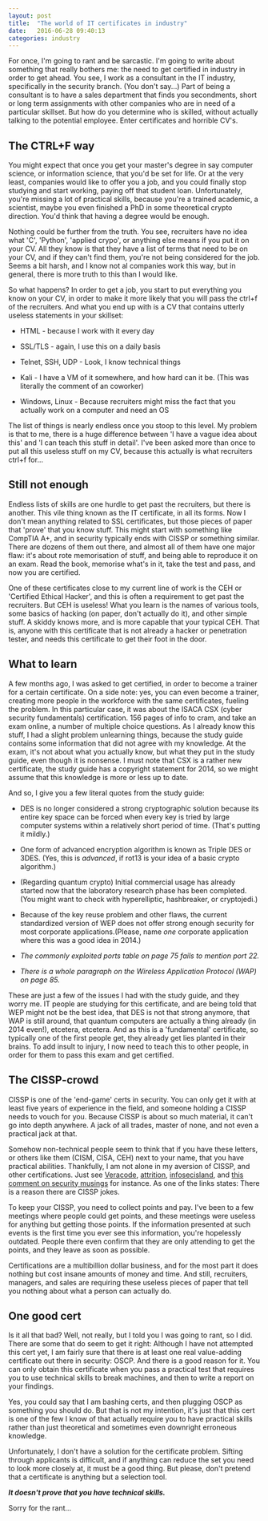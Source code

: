 ```yaml
---
layout: post
title:  "The world of IT certificates in industry"
date:   2016-06-28 09:40:13 
categories: industry
---
```

For once, I'm going to rant and be sarcastic. I'm going to write about something that really bothers me: the need to get certified in industry in order to get ahead.
You see, I work as a consultant in the IT industry, specifically in the security branch. (You don't say...)
Part of being a consultant is to have a sales department that finds you secondments, short or long term assignments with other companies who are in need of a particular skillset.
But how do you determine who is skilled, without actually talking to the potential employee.
Enter certificates and horrible CV's.

## The CTRL+F way
You might expect that once you get your master's degree in say computer science, or information science, that you'd be set for life.
Or at the very least, companies would like to offer you a job, and you could finally stop studying and start working, paying off that student loan.
Unfortunately, you're missing a lot of practical skills, because you're a trained academic, a scientist, maybe you even finished a PhD in some theoretical crypto direction.
You'd think that having a degree would be enough.

Nothing could be further from the truth.
You see, recruiters have no idea what 'C', 'Python', 'applied crypo', or anything else means if you put it on your CV. 
All they know is that they have a list of terms that need to be on your CV, and if they can't find them, you're not being considered for the job.
Seems a bit harsh, and I know not al companies work this way, but in general, there is more truth to this than I would like.

So what happens? 
In order to get a job, you start to put everything you know on your CV, in order to make it more likely that you will pass the ctrl+f of the recruiters.
And what you end up with is a CV that contains utterly useless statements in your skillset:

+ HTML - because I work with it every day

+ SSL/TLS - again, I use this on a daily basis

+ Telnet, SSH, UDP - Look, I know technical things

+ Kali - I have a VM of it somewhere, and how hard can it be. (This was literally the comment of an coworker)

+ Windows, Linux - Because recruiters might miss the fact that you actually work on a computer and need an OS

The list of things is nearly endless once you stoop to this level.
My problem is that to me, there is a huge difference between 'I have a vague idea about this' and 'I can teach this stuff in detail'. 
I've been asked more than once to put all this useless stuff on my CV, because this actually is what recruiters ctrl+f for...

## Still not enough

Endless lists of skills are one hurdle to get past the recruiters, but there is another.
This vile thing known as the IT certificate, in all its forms.
Now I don't mean anything related to SSL certificates, but those pieces of paper that 'prove' that you know stuff.
This might start with something like CompTIA A+, and in security typically ends with CISSP or something similar.
There are dozens of them out there, and almost all of them have one major flaw: it's about rote memorisation of stuff, and being able to reproduce it on an exam.
Read the book, memorise what's in it, take the test and pass, and now you are certified. 

One of these certificates close to my current line of work is the CEH or 'Certified Ethical Hacker', and this is often a requirement to get past the recruiters.
But CEH is useless!
What you learn is the names of various tools, some basics of hacking (on paper, don't actually do it), and other simple stuff.
A skiddy knows more, and is more capable that your typical CEH. That is, anyone with this certificate that is not already a hacker or penetration tester, and needs this certificate to get their foot in the door. 

## What to learn

A few months ago, I was asked to get certified, in order to become a trainer for a certain certificate. 
On a side note: yes, you can even become a trainer, creating more people in the workforce with the same certificates, fueling the problem.
In this particular case, it was about the ISACA CSX (cyber security fundamentals) certification. 
156 pages of info to cram, and take an exam online, a number of multiple choice questions.
As I already know this stuff, I had a slight problem unlearning things, because the study guide contains some information that did not agree with my knowledge.
At the exam, it's not about what you actually know, but what they put in the study guide, even though it is nonsense.
I must note that CSX is a rather new certificate, the study guide has a copyright statement for 2014, so we might assume that this knowledge is more or less up to date.

And so, I give you a few literal quotes from the study guide:

+ DES is no longer considered a strong cryptographic solution because its entire key space can be forced when every key is tried by large computer systems within a relatively short period of time. (That's putting it mildly.)

+ One form of advanced encryption algorithm is known as Triple DES or 3DES. (Yes, this is <em>advanced</em>, if rot13 is your idea of a basic crypto algorithm.)

+ (Regarding quantum crypto) Initial commercial usage has already started now that the laboratory research phase has been completed. (You might want to check with hyperelliptic, hashbreaker, or cryptojedi.)

+ Because of the key reuse problem and other flaws, the current standardized version of WEP does not offer strong enough security for most corporate applications.(Please, name <em>one</em> corporate application where this was a good idea in 2014.)

+ <em>The commonly exploited ports table on page 75 fails to mention port 22.</em>

+ <em>There is a whole paragraph on the Wireless Application Protocol (WAP) on page 85.</em> 

These are just a few of the issues I had with the study guide, and they worry me.
IT people are studying for this certificate, and are being told that WEP might not be the best idea, that DES is not that strong anymore, that WAP is still around, that quantum computers are actually a thing already (in 2014 even!), etcetera, etcetera.
And as this is a 'fundamental' certificate, so typically one of the first people get, they already get lies planted in their brains.
To add insult to injury, I now need to teach this to other people, in order for them to pass this exam and get certified.

## The CISSP-crowd

CISSP is one of the 'end-game' certs in security. 
You can only get it with at least five years of experience in the field, and someone holding a CISSP needs to vouch for you.
Because CISSP is about so much material, it can't go into depth anywhere.
A jack of all trades, master of none, and not even a practical jack at that.

Somehow non-technical people seem to think that if you have these letters, or others like them (CISM, CISA, CEH) next to your name, that you have practical abilities.
Thankfully, I am not alone in my aversion of CISSP, and other certifications.
Just see [Veracode][veracode], [attrition][attrition], [infosecisland][infosecisland], and [this comment on security musings][secmusings] for instance. 
As one of the links states: There is a reason there are CISSP jokes.

To keep your CISSP, you need to collect points and pay.
I've been to a few meetings where people could get points, and these meetings were useless for anything but getting those points.
If the information presented at such events is the first time you ever see this information, you're hopelessly outdated. 
People there even confirm that they are only attending to get the points, and they leave as soon as possible.

Certifications are a multibillion dollar business, and for the most part it does nothing but cost insane amounts of money and time.
And still, recruiters, managers, and sales are requiring these useless pieces of paper that tell you nothing about what a person can actually do. 

## One good cert
Is it all that bad?
Well, not really, but I told you I was going to rant, so I did.
There are some that do seem to get it right: Although I have not attempted this cert yet, I am fairly sure that there is at least one real value-adding certificate out there in security: OSCP.
And there is a good reason for it.
You can only obtain this certificate when you pass a practical test that requires you to use technical skills to break machines, and then to write a report on your findings.

Yes, you could say that I am bashing certs, and then plugging OSCP as something you should do.
But that is not my intention, it's just that this cert is one of the few I know of that actually require you to have practical skills rather than just theoretical and sometimes even downright erroneous knowledge. 

Unfortunately, I don't have a solution for the certificate problem.
Sifting through applicants is difficult, and if anything can reduce the set you need to look more closely at, it must be a good thing.
But please, don't pretend that a certificate is anything but a selection tool.

<b><em>It doesn't prove that you have technical skills.</em></b>

Sorry for the rant...


[veracode]: https://www.veracode.com/blog/2008/04/not-a-cissp/
[attrition]: http://attrition.org/security/conferences/why_you_should_not_get_a_CISSP-public.pdf
[infosecisland]: http://infosecisland.com/blogview/22257-Your-CISSP-is-Worthless-So-Now-What.html
[secmusings]: http://securitymusings.com/article/3020/isc2-and-the-cissp#comment-115904
